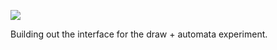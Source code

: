 ![](https://db-feed.s3.amazonaws.com/legacy/gif-2020-07-19_16-26-06@2x-1595190516.gif)

Building out the interface for the draw + automata experiment.
